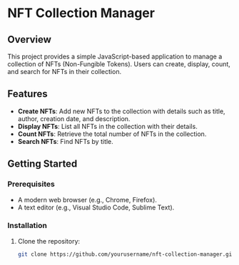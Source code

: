 # NFT Collection Manager

## Overview

This project provides a simple JavaScript-based application to manage a collection of NFTs (Non-Fungible Tokens). Users can create, display, count, and search for NFTs in their collection.

## Features

- **Create NFTs**: Add new NFTs to the collection with details such as title, author, creation date, and description.
- **Display NFTs**: List all NFTs in the collection with their details.
- **Count NFTs**: Retrieve the total number of NFTs in the collection.
- **Search NFTs**: Find NFTs by title.

## Getting Started

### Prerequisites

- A modern web browser (e.g., Chrome, Firefox).
- A text editor (e.g., Visual Studio Code, Sublime Text).

### Installation

1. Clone the repository:
   ```bash
   git clone https://github.com/yourusername/nft-collection-manager.git
